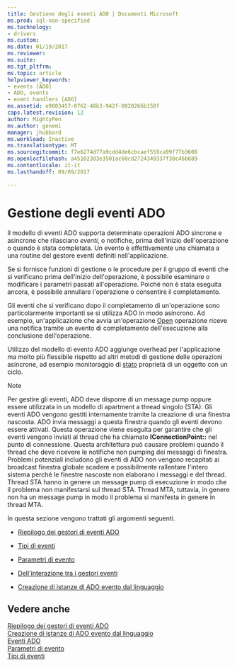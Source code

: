 ```yaml
---
title: Gestione degli eventi ADO | Documenti Microsoft
ms.prod: sql-non-specified
ms.technology:
- drivers
ms.custom: 
ms.date: 01/19/2017
ms.reviewer: 
ms.suite: 
ms.tgt_pltfrm: 
ms.topic: article
helpviewer_keywords:
- events [ADO]
- ADO, events
- event handlers [ADO]
ms.assetid: e9003457-0762-48b3-942f-0820266b158f
caps.latest.revision: 12
author: MightyPen
ms.author: genemi
manager: jhubbard
ms.workload: Inactive
ms.translationtype: MT
ms.sourcegitcommit: f7e6274d77a9cdd4de6cbcaef559ca99f77b3608
ms.openlocfilehash: a451023d3e3501ac60cd2724349337f30c46b689
ms.contentlocale: it-it
ms.lasthandoff: 09/09/2017

---
```

# <a name="handling-ado-events"></a>Gestione degli eventi ADO
Il modello di eventi ADO supporta determinate operazioni ADO sincrone e asincrone che rilasciano *eventi*, o notifiche, prima dell'inizio dell'operazione o quando è stata completata. Un evento è effettivamente una chiamata a una routine del gestore eventi definiti nell'applicazione.  
  
 Se si fornisce funzioni di gestione o le procedure per il gruppo di eventi che si verificano prima dell'inizio dell'operazione, è possibile esaminare o modificare i parametri passati all'operazione. Poiché non è stata eseguita ancora, è possibile annullare l'operazione o consentire il completamento.  
  
 Gli eventi che si verificano dopo il completamento di un'operazione sono particolarmente importanti se si utilizza ADO in modo asincrono. Ad esempio, un'applicazione che avvia un'operazione [Open](../../../ado/reference/ado-api/open-method-ado-recordset.md) operazione riceve una notifica tramite un evento di completamento dell'esecuzione alla conclusione dell'operazione.  
  
 Utilizzo del modello di evento ADO aggiunge overhead per l'applicazione ma molto più flessibile rispetto ad altri metodi di gestione delle operazioni asincrone, ad esempio monitoraggio di [stato](../../../ado/reference/ado-api/state-property-ado.md) proprietà di un oggetto con un ciclo.  
  
> [!NOTE]
>  Per gestire gli eventi, ADO deve disporre di un message pump oppure essere utilizzata in un modello di apartment a thread singolo (STA). Gli eventi ADO vengono gestiti internamente tramite la creazione di una finestra nascosta. ADO invia messaggi a questa finestra quando gli eventi devono essere attivati. Questa operazione viene eseguita per garantire che gli eventi vengono inviati al thread che ha chiamato **IConnectionPoint::** nel punto di connessione. Questa architettura può causare problemi quando il thread che deve ricevere le notifiche non pumping dei messaggi di finestra. Problemi potenziali includono gli eventi di ADO non vengono recapitati ai broadcast finestra globale scadere e possibilmente rallentare l'intero sistema perché le finestre nascoste non elaborano i messaggi e del thread. Thread STA hanno in genere un message pump di esecuzione in modo che il problema non manifestarsi sul thread STA. Thread MTA, tuttavia, in genere non ha un message pump in modo il problema si manifesta in genere in thread MTA.  
  
 In questa sezione vengono trattati gli argomenti seguenti.  
  
-   [Riepilogo dei gestori di eventi ADO](../../../ado/guide/data/ado-event-handler-summary.md)  
  
-   [Tipi di eventi](../../../ado/guide/data/types-of-events.md)  
  
-   [Parametri di evento](../../../ado/guide/data/event-parameters.md)  
  
-   [Dell'interazione tra i gestori eventi](../../../ado/guide/data/how-event-handlers-work-together.md)  
  
-   [Creazione di istanze di ADO evento dal linguaggio](../../../ado/guide/data/ado-event-instantiation-by-language.md)  
  
## <a name="see-also"></a>Vedere anche  
 [Riepilogo dei gestori di eventi ADO](../../../ado/guide/data/ado-event-handler-summary.md)   
 [Creazione di istanze di ADO evento dal linguaggio](../../../ado/guide/data/ado-event-instantiation-by-language.md)   
 [Eventi ADO](../../../ado/reference/ado-api/ado-events.md)   
 [Parametri di evento](../../../ado/guide/data/event-parameters.md)   
 [Tipi di eventi](../../../ado/guide/data/types-of-events.md)

